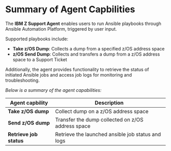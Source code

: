 # Summary of Agent Capbilities

The **IBM Z Support Agent** enables users to run Ansible playbooks through Ansible Automation Platform, triggered by user input. 

Supported playbooks include:

- **Take z/OS Dump**: Collects a dump from a specified z/OS address space
- **z/OS Send Dump**: Collects and transfers a dump from a z/OS address space to a Support Ticket

Additionally, the agent provides functionality to retrieve the status of initiated Ansible jobs and access job logs for monitoring and troubleshooting.

*Below is a summary of the agent capabilities:*

**Agent capbility** | **Description**
--- | ---
**Take z/OS dump** | Collect dump on a z/OS address space
**Send z/OS dump** | Transfer the dump collected on z/OS address space
**Retrieve job status** | Retrieve the launched ansible job status and logs


